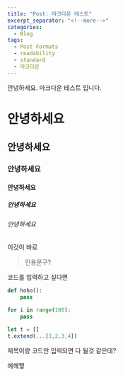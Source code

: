 ```yaml
---
title: "Post: 마크다운 테스트"
excerpt_separator: "<!--more-->"
categories:
  - Blog
tags:
  - Post Formats
  - readability
  - standard
  - 마크다운
---
```


안녕하세요. 마크다운 테스트 입니다.

# 안녕하세요
## 안녕하세요
### 안녕하세요
#### 안녕하세요
##### 안녕하세요
###### 안녕하세요

이것이 바로
> 인용문구?

코드를 입력하고 싶다면

```python
def hoho():
    pass

for i in range(100):
    pass
```

```javascript
let t = []
t.extend(...[1,2,3,4])
```

제목이랑 코드만 입력되면 다 될것 같은데?

에헤헿
